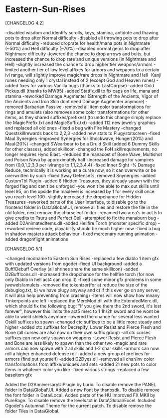 # Eastern-Sun-Rises

[CHANGELOG 4.2] 

-disabled wisdom and identify scrolls, keys, stamina, antidote and thawing pots to drop after Normal difficulty
-disabled all throwing pots to drop after Normal difficulty
-reduced droprate for health/mana pots in Nightmare (~50%) and Hell difficulty (~70%)
-disabled normal gems to drop after Nightmare difficulty
-lowered the chance to drop arrows and bolts, but increased the chance to drop rare and unique versions (in Nightmare and Hell)
-slightly increased the chance to drop higher tier weapons/armors 
-limited another tier of low level affixes for armors and wepaons to a certain lvl range, will slightly improve magic/rare drops in Nightmare and Hell
-Kanji runes needing only 1 crystal instead of 2 (except God and Heaven runes)
-added fixes for various Vanilla bugs (thanks to LastCorpse)
-added Gold Pickup.dll (thanks to MW95)
-added Statfix.dll to fix caps on life, mana and stamina
-reworked Damage Augmenter  (Strength of the Ancients, Vigor of the Ancients and Iron Skin dont need Damage Augmenter anymore)
-removed Barbarian Passive 
-removed all item color transformations for rings and amulets (also removes some color transformations for other items, as they shared suffixes/prefixes)
 (to undo this change simply replace the MagicPrefix.txt and MagicSuffix.txt)
-added 112 new jewelry graphics and replaced all old ones
-fixed a bug with Fire Mastery
-changed Questskillrewards back to 2,2,3
-added new stats to Plugystatscreen
-fixed Maul Synergies
-improved Synergies for Shockwave, Hunger(20%) and Maul(20%)
-changed SWearbear to be a Druid Skill (added 6 Dummy Skills for other classes), added skillicon 
-changed the FoH skillrequirements, no longer requires Hyno Blast.
-reduced the manacost of Bone Wave, Multishot and Poison Nova by approximately half
-increased damage for vampires from (0,0,1,2,3,3 per lvlrange to 1,1,2,3,4,4)
-fixed Inner Sight -% Damage Reduce, technically it is working as a curse now, so it can overwrite or
 be overwritten by such
-fixed Sway Defense%, removed Snynergies 
-added CustomTbl Plugin
-added 8 Hidden Treasures, they already spawn with the forged flag and can't be unforged
-you won't be able to max out skills until level 95, on the upside the 
 maxlevel is increased by 1 for every skill once you reach level 100
-slightly increased the dropchance for Hidden Treasures
-reworked parts of the User Interface, to disable go to the frontend folder in Data\Global\UI,
remove all files and restore the file in the old folder, next remove the charselect folder
-renamed two area's in act 5 to give credits to Tsuru and Perfect Cell
-attempted to fix the manaburn bug
-added D2AnimatedItems.dll
-added Hellfire Torch (monster specific drop)
-reworked revieve code, playability should be much higher now
-fixed a bug in shadow masters attack behaviour 
-fixed mercenary running animation
-added dragonflight animations

[CHANGELOG 5.1]

-changed modname to Eastern Sun Rises
-replaced a few diablo 1 item gfx with updated versions from ogodei
-fixed UI background
-added a Buff/Debuff Overlay (all shrines share the same skillicon)
-added D2BuffIcons.dll
-increased the dropchance for the hellfire torch (for now only Diablo in hell act4 can drop it)
-fixed some minor gfx problems in some jwewels/amulets
-removed the tokenizer(for a) reduce the size of the debuglog.txt, b) we have plugy anyway and 
 c) if this ever go on any server, it will also help preventing from crashing)
-Items will now show how mnany Tinkerpoints are left
-replaced the MercMod.dll with the ExtendedMerc.dll, which should fix the following bug: 
 "If you give them the 2nd sword, it's lost forever", 
 however this limits the act5 merc to 1 1h/2h sword and he wont be able to wield shields anymore
-lowered the chance for several less wanted Oskill suffixes to spawn
-changed ctc suffixes to be a little more steady and higher
-added ctc suffixes for Decrepify, Lower Resist and Pierce Flesh and Bone (all curses are also now on their own suffix group)
-all ctc curses suffixes can now only spawn on weapons
-Lower Resist and Pierce Flesh and Bone are less likely to spawn than the other two
-magic and rare armors can now spawn with 2 all skills and 1-2 char skills
-armors can now roll a higher enhanced defense roll
-added a new group of prefixes for armors (find out yourself)
-added D2Dyes.dll
-removed all char/inv color transformations from affixe/uniques and sets
-added 21 new pots to color items in whatever color you like
-fixed various strings
-replaced a few baseitem gfx

Added the D2AnniversaryUIPlugin by Lurix. To disable remove the PANEL folder in Data\Global\UI.
Added a new Font by thanosdk. To disable remove the font folder in Data\Local.
Added parts of the HU Improved FX MKII by PureRage. To disable remove the levels.txt in Data\Global\Excel.
Included Ogodei's Autumnal Theme for the current patch. To disable remove the folder Tiles in Data\Global.

